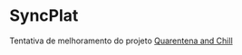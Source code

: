 # SyncPlat
Tentativa de melhoramento do projeto [Quarentena and Chill](https://github.com/xSerpine/Quarentena-And-Chill)
